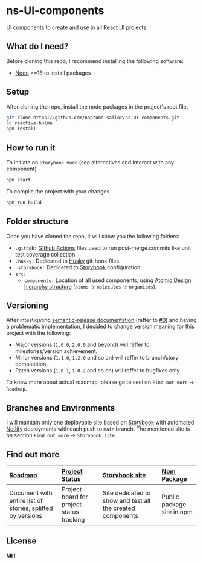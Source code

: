 # ns-UI-components

UI components to create and use in all React UI projects

## What do I need?

Before cloning this repo, I recommend installing the following software:

- [Node](https://nodejs.org/en/download/) >=18 to install packages

## Setup

After cloning the repo, install the node packages in the project's root file.

```sh
git clone https://github.com/naptune-sailor/ns-UI-components.git
cd reactive-bulma
npm install
```

## How to run it

To initiate on `Storybook mode` (see alternatives and interact with any component)

```sh
npm start
```

To compile the project with your changes

```sh
npm run build
```

## Folder structure

Once you have cloned the repo, it will show you the following folders:

- `.github:` [Github Actions](https://github.com/features/actions/) files used to run post-merge.commits like unit test coverage collection.
- `.husky:` Dedicated to [Husky](https://typicode.github.io/husky/) git-hook files.
- `.storybook:` Dedicated to [Storybook](https://storybook.js.org/) configuration.
- `src:`
  - `components:` Location of all used components, using [Atomic Design hierarchy structure](https://atomicdesign.bradfrost.com/chapter-2/) (`atoms` -> `molecules` -> `organisms`).

## Versioning

After intestigating [semantic-release documentation](https://semantic-release.gitbook.io/semantic-release/) (reffer to [#3](https://github.com/NicolasOmar/reactive-bulma/issues/3)) and having a problematic implementation, I decided to change version meaning for this project with the following:

- Major versions (`1.0.0`, `2.0.0` and beyond) will reffer to milestones/version achievement.
- Minor versions (`1.1.0`, `1.2.0` and so on) will reffer to branch/story completition.
- Patch versions (`1.0.1`, `1.0.2` and so on) will reffer to bugfixes only.

To know more about actual roadmap, please go to section `Find out more` -> `Roadmap`.

## Branches and Environments

I will maintain only one deployable site based on [Storybook](https://storybook.js.org/) with automated [Netlify](https://netlify.com/) deployments with each push to `main` branch. The mentioned site is on section `Find out more` -> `Storybook site`.

## Find out more

| [Roadmap](https://docs.google.com/document/d/1kWX-dDTD-cQUeB_Vbu0K6xRvtHaSA38h76yQnhiCe9U) | [Project Status](https://github.com/users/NicolasOmar/projects/3) | [Storybook site](https://my-pets-storybook.netlify.app/)   | [Npm Package](https://www.npmjs.com/package/reactive-bulma) |
| :----------------------------------------------------------------------------------------- | :---------------------------------------------------------------- | :--------------------------------------------------------- | :---------------------------------------------------------- |
| Document with entire list of stories, splitted by versions                                 | Project board for project status tracking                         | Site dedicated to show and test all the created components | Public package site in npm                                  |

## License

**MIT**

